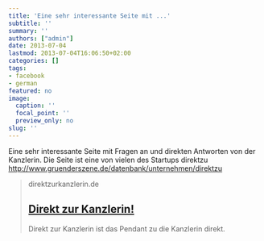 ```yaml
---
title: 'Eine sehr interessante Seite mit ...'
subtitle: ''
summary: ''
authors: ["admin"]
date: 2013-07-04
lastmod: 2013-07-04T16:06:50+02:00
categories: []
tags:
- facebook
- german
featured: no
image:
  caption: ''
  focal_point: ''
  preview_only: no
slug: ''
---
```

Eine sehr interessante Seite mit Fragen an und direkten Antworten von der Kanzlerin.
Die Seite ist eine von vielen des Startups direktzu 
http://www.gruenderszene.de/datenbank/unternehmen/direktzu
> direktzurkanzlerin.de
> ## [Direkt zur Kanzlerin!](http://www.direktzurkanzlerin.de/)
>
>Direkt zur Kanzlerin ist das Pendant zu die Kanzlerin direkt.



